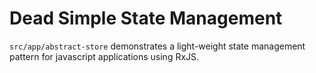 # Dead Simple State Management

`src/app/abstract-store` demonstrates a light-weight state management pattern for javascript applications using RxJS.
